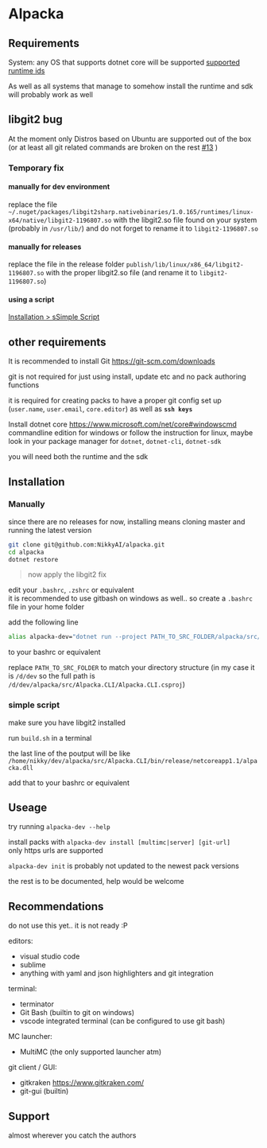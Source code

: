 # Alpacka

## Requirements

System: any OS that supports dotnet core will be supported [supported runtime ids](https://docs.microsoft.com/en-us/dotnet/articles/core/rid-catalog#windows-rids)

As well as all systems that manage to somehow install the runtime and sdk will probably work as well

## libgit2 bug

At the moment only Distros based on Ubuntu are supported out of the box (or at least all git related commands are broken on the rest [#13](https://github.com/NikkyAI/alpacka/issues/13) )

### Temporary fix

#### manually for dev environment

replace the file `~/.nuget/packages/libgit2sharp.nativebinaries/1.0.165/runtimes/linux-x64/native/libgit2-1196807.so` with the libgit2.so file found on your system (probably in `/usr/lib/`)
and do not forget to rename it to `libgit2-1196807.so`

#### manually for releases

replace the file in the release folder
`publish/lib/linux/x86_64/libgit2-1196807.so`
with the proper libgit2.so file (and rename it to `libgit2-1196807.so`)

#### using a script

[Installation > sSimple Script](#simple-script)

## other requirements

It is recommended to install Git https://git-scm.com/downloads 

git is not required for just using install, update etc and no pack authoring functions

it is required for creating packs to have a proper git config set up (`user.name`, `user.email`, `core.editor`) as well as **`ssh keys`**

Install dotnet core https://www.microsoft.com/net/core#windowscmd
commandline edition for windows or follow the instruction for linux, maybe look in your package manager for `dotnet`, `dotnet-cli`, `dotnet-sdk`

you will need both the runtime and the sdk

## Installation

### Manually

since there are no releases for now, installing means cloning master and running the latest version

```bash
git clone git@github.com:NikkyAI/alpacka.git
cd alpacka
dotnet restore
```

> now apply the libgit2 fix

edit your `.bashrc`, `.zshrc` or equivalent   
it is recommended to use gitbash on windows as well.. so create a `.bashrc` file in your home folder

add the following line

```bash
alias alpacka-dev="dotnet run --project PATH_TO_SRC_FOLDER/alpacka/src/Alpacka.CLI/Alpacka.CLI.csproj"
```

to your bashrc or equivalent

replace `PATH_TO_SRC_FOLDER` to match your directory structure (in my case it is `/d/dev` so the full path is `/d/dev/alpacka/src/Alpacka.CLI/Alpacka.CLI.csproj`)

### simple script

make sure you have libgit2 installed

run `build.sh` in a terminal

the last line of the poutput will be like `/home/nikky/dev/alpacka/src/Alpacka.CLI/bin/release/netcoreapp1.1/alpacka.dll`

add that to your bashrc or equivalent

## Useage

try running `alpacka-dev --help`

install packs with `alpacka-dev install [multimc|server] [git-url]`   
only https urls are supported

`alpacka-dev init` is probably not updated to the newest pack versions

the rest is to be documented, help would be welcome

## Recommendations

do not use this yet.. it is not ready :P

editors:

- visual studio code
- sublime
- anything with yaml and json highlighters and git integration

terminal:

- terminator
- Git Bash (builtin to git on windows)
- vscode integrated terminal (can be configured to use git bash)

MC launcher:
- MultiMC (the only supported launcher atm)

git client / GUI:
- gitkraken https://www.gitkraken.com/
- git-gui (builtin)

## Support

almost wherever you catch the authors
